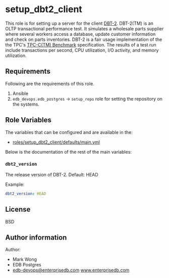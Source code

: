 # setup_dbt2_client

This role is for setting up a server for the client
[DBT-2](http://osdldbt.sourceforge.net/).  DBT-2(TM) is an OLTP transactional
performance test. It simulates a wholesale parts supplier where several workers
access a database, update customer information and check on parts inventories.
DBT-2 is a fair usage implementation of the the TPC's [TPC-C(TM)
Benchmark](http://www.tpc.org/tpcc/) specification. The results of a test run
include transactions per second, CPU utilization, I/O activity, and memory
utilization.

## Requirements

Following are the requirements of this role.
  1. Ansible
  2. `edb_devops.edb_postgres` -> `setup_repo` role for setting the repository
     on the systems.

## Role Variables

The variables that can be configured and are available in the:

  * [roles/setup_dbt2_client/defaults/main.yml](./defaults/main.yml)

Below is the documentation of the rest of the main variables:

### `dbt2_version`

The release version of DBT-2.  Default: HEAD

Example:
```yaml
dbt2_version: HEAD
```

## License

BSD

## Author information

Author:

  * Mark Wong
  * EDB Postgres
  * edb-devops@enterprisedb.com www.enterprisedb.com
